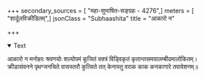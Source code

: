 +++
secondary_sources = [ "महा-सुभाषित-सङ्ग्रहः - 4276",]
meters = [ "शार्दूलविक्रीडितम्",]
jsonClass = "Subhaashita"
title = "आकारो न"

+++

<details open><summary>Text</summary>

आकारो न मनोहरः श्रवणयोः शल्योपमं कूजितं वक्त्रं विड्विकृतं कृतान्तसमयालम्बीदमालोकितम्।  
क्रीडासंवनने पृथग्जनचिते वासस्तरौ कुत्सिते तत् केनास्तु वराक काक कनकागारे तवावेशनम्॥
</details>
